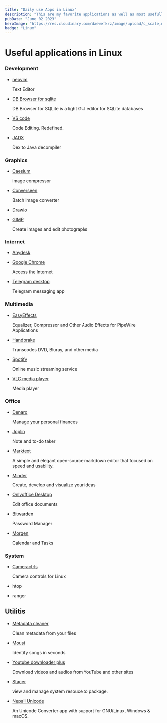 ```yaml
---
title: "Daily use Apps in Linux"
description: "This are my favorite applications as well as most usefull list link installation link."
pubDate: "June 02 2023"
heroImage: "https://res.cloudinary.com/daewefkrz/image/upload/c_scale,w_491/v1686503574/Blog-Images/Linux/sd10ufseicrmaunhvjhq.webp"
badge: "Linux"
---
```


# Useful applications in Linux

### Development

- [neovim](https://github.com/neovim/neovim/releases/tag/stable)
  
  Text Editor

- [DB Browser for sqlite](https://flathub.org/apps/org.sqlitebrowser.sqlitebrowser)
  
  DB Browser for SQLite is a light GUI editor for SQLite databases

- [VS code](https://code.visualstudio.com/download)
  
  Code Editing. Redefined.

- [JADX](https://github.com/skylot/jadx/releases/tag/v1.4.7)
  
  Dex to Java decompiler

### Graphics

- [Caesium](https://github.com/larygwil/caesium-image-compressor/releases)
  
  image compressor
- [Converseen](https://github.com/Faster3ck/Converseen/releases/tag/v0.9.11.1)
  
  Batch image converter
- [Drawio](https://flathub.org/apps/com.jgraph.drawio.desktop)
  
  
- [GIMP](https://www.gimp.org/downloads/)
  
  Create images and edit photographs

### Internet

- [Anydesk](https://flathub.org/apps/com.anydesk.Anydesk)

- [Google Chrome](https://flathub.org/apps/com.google.Chrome)
  
  Access the Internet

- [Telegram desktop](https://desktop.telegram.org/)
  
  Telegram messaging app

### Multimedia

- [EasyEffects](https://flathub.org/apps/com.github.wwmm.easyeffects)
  
  Equalizer, Compressor and Other Audio Effects for PipeWire Applications

- [Handbrake](https://flathub.org/apps/fr.handbrake.ghb)
  
  Transcodes DVD, Bluray, and other media

- [Spotify](https://flathub.org/apps/com.spotify.Client)
  
  Online music streaming service

- [VLC media player](https://www.videolan.org/vlc/#download)
  
  Media player

### Office

- [Denaro](https://flathub.org/apps/org.nickvision.money)
  
  Manage your personal finances

- [Joplin](https://flathub.org/apps/net.cozic.joplin_desktop)
  
  Note and to-do taker

- [Marktext](https://github.com/marktext/marktext/releases)
  
  A simple and elegant open-source markdown editor that focused on speed and usability.

- [Minder](https://flathub.org/apps/com.github.phase1geo.minder)
  
  Create, develop and visualize your ideas

- [Onlyoffice Desktop](https://flathub.org/apps/org.onlyoffice.desktopeditors)
  
  Edit office documents

- [Bitwarden](https://bitwarden.com/download/)
  
  Password Manager

- [Morgen](https://www.morgen.so/onboarding/download?first=sudeep&email=sudeeplun@gmail.com)
  
  Calendar and Tasks

### System

- [Cameractrls](https://flathub.org/apps/hu.irl.cameractrls)
  
  Camera controls for Linux

- htop

- ranger

## Utilitis

- [Metadata cleaner](https://flathub.org/apps/fr.romainvigier.MetadataCleaner)
  
  Clean metadata from your files

- [Mousi](https://flathub.org/apps/io.github.seadve.Mousai)
  
  Identify songs in seconds

- [Youtube downloader plus](https://flathub.org/apps/io.github.aandrew_me.ytdn)
  
  Download videos and audios from YouTube and other sites

- [Stacer](https://github.com/oguzhaninan/Stacer/releases/tag/v1.1.0)
  
  view and manage system resouce to package.

- [Nepali Unicode](https://github.com/nirooj56/nepaliunicode/releases/tag/v1.2.2)
  
  An Unicode Converter app with support for GNU/Linux, Windows & macOS.
